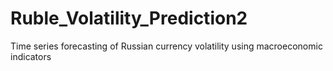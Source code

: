 # Ruble_Volatility_Prediction2
Time series forecasting of Russian currency volatility using macroeconomic indicators
